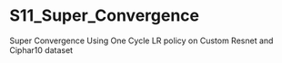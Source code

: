 # S11_Super_Convergence
Super Convergence Using One Cycle LR policy on Custom Resnet and Ciphar10 dataset
